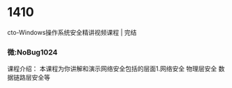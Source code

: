 # 1410
cto-Windows操作系统安全精讲视频课程 | 完结
### 微:NoBug1024 


课程介绍：
本课程为你讲解和演示网络安全包括的层面1.网络安全 物理层安全 数据链路层安全等
